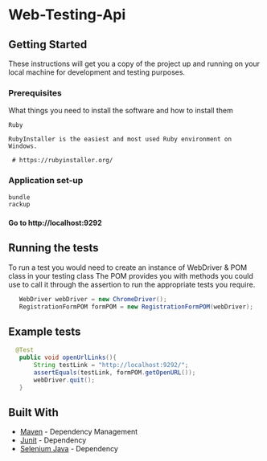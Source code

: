# Web-Testing-Api


## Getting Started

These instructions will get you a copy of the project up and running on your local machine for development and testing purposes.


### Prerequisites

What things you need to install the software and how to install them

```
Ruby

RubyInstaller is the easiest and most used Ruby environment on Windows.

 # https://rubyinstaller.org/

```

### Application set-up

```bash
bundle
rackup
```
#### Go to http://localhost:9292

## Running the tests

To run a test you would need to create an instance of WebDriver & POM class in your testing class
The POM provides you with methods you could use to call it through the assertion to run the appropriate tests you require.

 ```java 
    WebDriver webDriver = new ChromeDriver();
    RegistrationFormPOM formPOM = new RegistrationFormPOM(webDriver);
 ```
 ## Example tests
 
 ```java  
   @Test
    public void openUrlLinks(){
        String testLink = "http://localhost:9292/";
        assertEquals(testLink, formPOM.getOpenURL());
        webDriver.quit();
    }
  ```
  
  ## Built With
 * [Maven](https://maven.apache.org/) - Dependency Management
 * [Junit](https://mvnrepository.com/artifact/org.junit.jupiter/junit-jupiter-api/5.6.2) - Dependency
 * [Selenium Java](https://mvnrepository.com/artifact/org.seleniumhq.selenium/selenium-java/3.141.59/) - Dependency 
 
 

